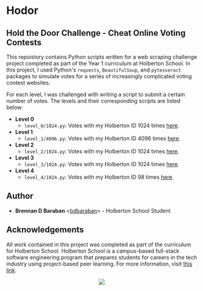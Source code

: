 # Hodor
## Hold the Door Challenge - Cheat Online Voting Contests

This repoistory contains Python scripts written for a web scraping challenge 
project completed as part of the Year 1 curriculum at Holberton School. In this 
project, I used Python's `requests`, `BeautifulSoup`, and `pytesseract` packages 
to simulate votes for a series of increasingly complicated voting contest 
websites.

For each level, I was challenged with writing a script to submit a certain number 
of votes. The levels and their corresponding scripts are listed below:

* **Level 0**
  * `level_0/1024.py`: Votes with my Holberton ID 1024 times 
[here](http://158.69.76.135/level0.php).
* **Level 1**
  * `level_1/4096.py`: Votes with my Holberton ID 4096 times 
[here](http://158.69.76.135/level0.php).
* **Level 2**
  * `level_2/1024.py`: Votes with my Holberton ID 1024 times 
[here](http://158.69.76.135/level2.php).
* **Level 3**
  * `level_3/1024.py`: Votes with my Holberton ID 1024 times 
[here](http://158.69.76.135/level3.php).
* **Level 4**
  * `level_4/1024.py`: Votes with my Holberton ID 98 times 
[here](http://158.69.76.135/level4.php).

## Author
* __Brennan D Baraban__ <[bdbaraban](https://github.com/bdbaraban)> - 
Holberton School Student

## Acknowledgements
All work contained in this project was completed as part of the curriculum for 
Holberton School. Holberton School is a campus-based full-stack software 
engineering program that prepares students for careers in the tech industry 
using project-based peer learning. For more information, visit 
[this link](https://www.holbertonschool.com/).

<p align="center">
  <img src="http://www.holbertonschool.com/holberton-logo.png">
</p>
